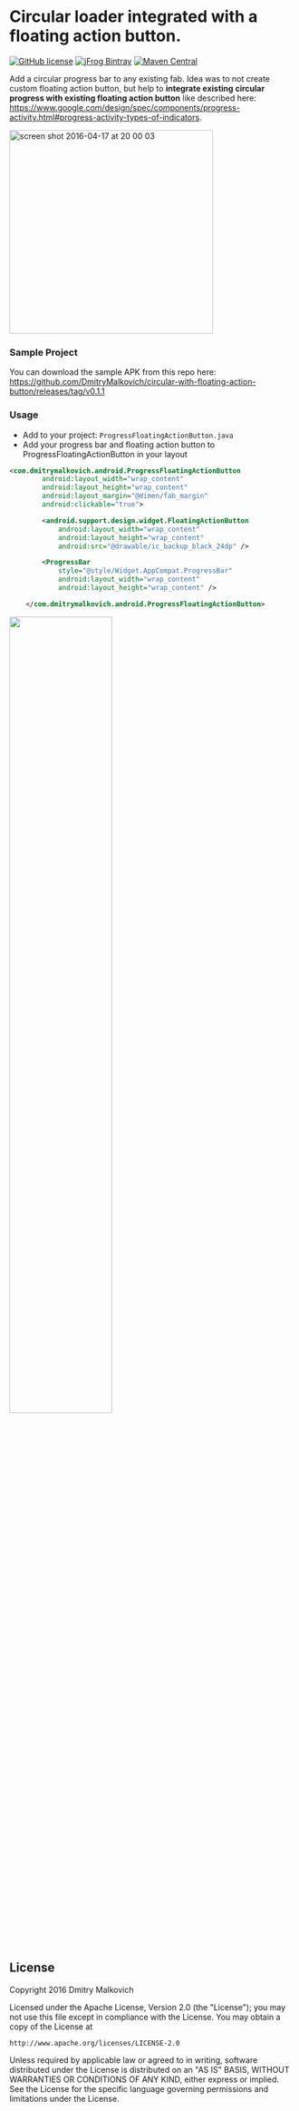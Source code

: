 # Circular loader integrated with a floating action button.

[![GitHub license](https://img.shields.io/crates/l/rustc-serialize.svg)](https://github.com/DmitryMalkovich/circular-with-floating-action-button/blob/master/LICENSE.md) [![jFrog Bintray](https://img.shields.io/bintray/v/asciidoctor/maven/asciidoctorj.svg)](https://bintray.com/dmitrymalkovich/maven/progress-fab) [![Maven Central](https://img.shields.io/maven-central/v/org.apache.maven/apache-maven.svg)](https://bintray.com/dmitrymalkovich/maven/progress-fab)

Add a circular progress bar to any existing fab. Idea was to not create custom floating action button, but help to **integrate existing circular progress with existing floating action button** like described here: https://www.google.com/design/spec/components/progress-activity.html#progress-activity-types-of-indicators.

<img width="359" alt="screen shot 2016-04-17 at 20 00 03" src="https://cloud.githubusercontent.com/assets/2931932/14588785/b15cb84a-04da-11e6-9771-b0e54b6a6201.png"/>

### Sample Project

You can download the sample APK from this repo here: https://github.com/DmitryMalkovich/circular-with-floating-action-button/releases/tag/v0.1.1

### Usage

- Add to your project: `ProgressFloatingActionButton.java`
- Add your progress bar and floating action button to ProgressFloatingActionButton in your layout

```xml
<com.dmitrymalkovich.android.ProgressFloatingActionButton
        android:layout_width="wrap_content"
        android:layout_height="wrap_content"
        android:layout_margin="@dimen/fab_margin"
        android:clickable="true">

        <android.support.design.widget.FloatingActionButton
            android:layout_width="wrap_content"
            android:layout_height="wrap_content"
            android:src="@drawable/ic_backup_black_24dp" />

        <ProgressBar
            style="@style/Widget.AppCompat.ProgressBar"
            android:layout_width="wrap_content"
            android:layout_height="wrap_content" />

    </com.dmitrymalkovich.android.ProgressFloatingActionButton>
```

<img width="60%" src="https://cloud.githubusercontent.com/assets/2931932/14582337/84424940-040a-11e6-9236-d362606055bb.png" />

## License

Copyright 2016 Dmitry Malkovich

Licensed under the Apache License, Version 2.0 (the "License");
you may not use this file except in compliance with the License.
You may obtain a copy of the License at

    http://www.apache.org/licenses/LICENSE-2.0

Unless required by applicable law or agreed to in writing, software
distributed under the License is distributed on an "AS IS" BASIS,
WITHOUT WARRANTIES OR CONDITIONS OF ANY KIND, either express or implied.
See the License for the specific language governing permissions and
limitations under the License.
